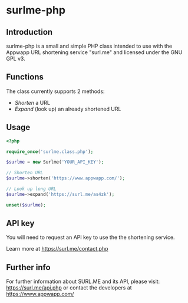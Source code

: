 surlme-php
=========

Introduction
------------
surlme-php is a small and simple PHP class intended to use with the Appwapp URL shortening service "surl.me" and licensed under the GNU GPL v3.

Functions
---------
The class currently supports 2 methods:
  * *Shorten* a URL
  * *Expand* (look up) an already shortened URL

Usage
-----
```php
<?php 

require_once('surlme.class.php');

$surlme = new Surlme('YOUR_API_KEY');

// Shorten URL
$surlme->shorten('https://www.appwapp.com/');

// Look up long URL
$surlme->expand('https://surl.me/as4zk');

unset($surlme);
```

API key
-------
You will need to request an API key to use the the shortening service.

Learn more at https://surl.me/contact.php

Further info
------------
For further information about SURL.ME and its API, please visit: https://surl.me/api.php or contact the developers at https://www.appwapp.com/
